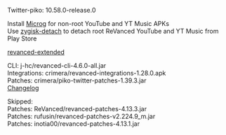 Twitter-piko: 10.58.0-release.0  

Install [Microg](https://github.com/ReVanced/GmsCore/releases) for non-root YouTube and YT Music APKs  
Use [zygisk-detach](https://github.com/j-hc/zygisk-detach) to detach root ReVanced YouTube and YT Music from Play Store  

[revanced-extended](https://github.com/thunderkex/revanced-extended)
  
CLI: j-hc/revanced-cli-4.6.0-all.jar  
Integrations: crimera/revanced-integrations-1.28.0.apk  
Patches: crimera/piko-twitter-patches-1.39.3.jar  
[Changelog](https://github.com/crimera/piko/releases/tag/v1.39.3)  

Skipped:  
Patches: ReVanced/revanced-patches-4.13.3.jar  
Patches: rufusin/revanced-patches-v2.224.9_m.jar  
Patches: inotia00/revanced-patches-4.13.1.jar    
